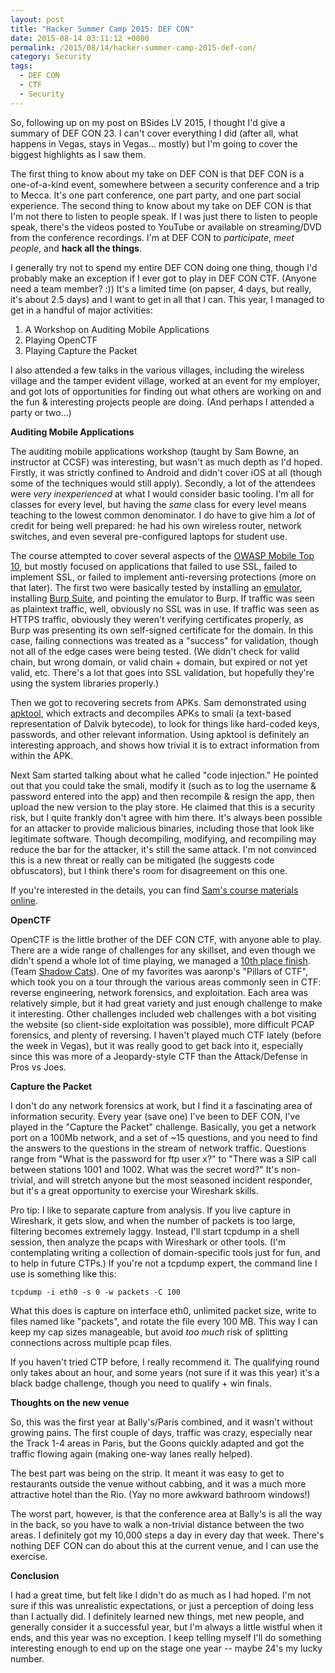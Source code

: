```yaml
---
layout: post
title: "Hacker Summer Camp 2015: DEF CON"
date: 2015-08-14 03:11:12 +0000
permalink: /2015/08/14/hacker-summer-camp-2015-def-con/
category: Security
tags:
  - DEF CON
  - CTF
  - Security
---
```

So, following up on my post on BSides LV 2015, I thought I'd give a summary of DEF CON 23.  I can't cover everything I did (after all, what happens in Vegas, stays in Vegas... mostly) but I'm going to cover the biggest highlights as I saw them.

The first thing to know about my take on DEF CON is that DEF CON is a one-of-a-kind event, somewhere between a security conference and a trip to Mecca.  It's one part conference, one part party, and one part social experience.  The second thing to know about my take on DEF CON is that I'm not there to listen to people speak.  If I was just there to listen to people speak, there's the videos posted to YouTube or available on streaming/DVD from the conference recordings.  I'm at DEF CON to *participate*, *meet people*, and **hack all the things**.

I generally try not to spend my entire DEF CON doing one thing, though I'd probably make an exception if I ever got to play in DEF CON CTF.  (Anyone need a team member? :))  It's a limited time (on papser, 4 days, but really, it's about 2.5 days) and I want to get in all that I can.  This year, I managed to get in a handful of major activities:

1. A Workshop on Auditing Mobile Applications
2. Playing OpenCTF
3. Playing Capture the Packet

I also attended a few talks in the various villages, including the wireless village and the tamper evident village, worked at an event for my employer, and got lots of opportunities for finding out what others are working on and the fun & interesting projects people are doing.  (And perhaps I attended a party or two...)

**Auditing Mobile Applications**

The auditing mobile applications workshop (taught by Sam Bowne, an instructor at CCSF) was interesting, but wasn't as much depth as I'd hoped.  Firstly, it was strictly confined to Android and didn't cover iOS at all (though some of the techniques would still apply).  Secondly, a lot of the attendees were *very inexperienced* at what I would consider basic tooling.  I'm all for classes for every level, but having the *same* class for every level means teaching to the lowest common denominator.  I do have to give him a *lot* of credit for being well prepared: he had his own wireless router, network switches, and even several pre-configured laptops for student use.

The course attempted to cover several aspects of the [OWASP Mobile Top 10](https://www.owasp.org/index.php/Projects/OWASP_Mobile_Security_Project_-_Top_Ten_Mobile_Risks), but mostly focused on applications that failed to use SSL, failed to implement SSL, or failed to implement anti-reversing protections (more on that later).  The first two were basically tested by installing an [emulator](https://www.genymotion.com/), installing [Burp Suite](https://portswigger.net/burp/), and pointing the emulator to Burp.  If traffic was seen as plaintext traffic, well, obviously no SSL was in use.  If traffic was seen as HTTPS traffic, obviously they weren't verifying certificates properly, as Burp was presenting its own self-signed certificate for the domain.  In this case, failing connections was treated as a "success" for validation, though not all of the edge cases were being tested.  (We didn't check for valid chain, but wrong domain, or valid chain + domain, but expired or not yet valid, etc.  There's a lot that goes into SSL validation, but hopefully they're using the system libraries properly.)

Then we got to recovering secrets from APKs.  Sam demonstrated using [apktool](https://ibotpeaches.github.io/Apktool/), which extracts and decompiles APKs to smali (a text-based representation of Dalvik bytecode), to look for things like hard-coded keys, passwords, and other relevant information.  Using apktool is definitely an interesting approach, and shows how trivial it is to extract information from within the APK.

Next Sam started talking about what he called "code injection."  He pointed out that you could take the smali, modify it (such as to log the username & password entered into the app) and then recompile & resign the app, then upload the new version to the play store.  He claimed that this is a security risk, but I quite frankly don't agree with him there.  It's always been possible for an attacker to provide malicious binaries, including those that look like legitimate software.  Though decompiling, modifying, and recompiling may reduce the bar for the attacker, it's still the same attack.  I'm not convinced this is a new threat or really can be mitigated (he suggests code obfuscators), but I think there's room for disagreement on this one.

If you're interested in the details, you can find [Sam's course materials online](https://samsclass.info/128/128_BSidesLV-Defcon-2015.shtml).

**OpenCTF**

OpenCTF is the little brother of the DEF CON CTF, with anyone able to play.  There are a wide range of challenges for any skillset, and even though we didn't spend a whole lot of time playing, we managed a [10th place finish](https://ctftime.org/event/225).  (Team [Shadow Cats](https://ctftime.org/team/4710)).  One of my favorites was aaronp's "Pillars of CTF", which took you on a tour through the various areas commonly seen in CTF: reverse engineering, network forensics, and exploitation.  Each area was relatively simple, but it had great variety and just enough challenge to make it interesting.  Other challenges included web challenges with a bot visiting the website (so client-side exploitation was possible), more difficult PCAP forensics, and plenty of reversing.  I haven't played much CTF lately (before the week in Vegas), but it was really good to get back into it, especially since this was more of a Jeopardy-style CTF than the Attack/Defense in Pros vs Joes.

**Capture the Packet**

I don't do any network forensics at work, but I find it a fascinating area of information security.  Every year (save one) I've been to DEF CON, I've played in the "Capture the Packet" challenge.  Basically, you get a network port on a 100Mb network, and a set of ~15 questions, and you need to find the answers to the questions in the stream of network traffic.  Questions range from "What is the password for ftp user x?" to "There was a SIP call between stations 1001 and 1002.  What was the secret word?"  It's non-trivial, and will stretch anyone but the most seasoned incident responder, but it's a great opportunity to exercise your Wireshark skills.

Pro tip: I like to separate capture from analysis.  If you live capture in Wireshark, it gets slow, and when the number of packets is too large, filtering becomes extremely laggy.  Instead, I'll start tcpdump in a shell session, then analyze the pcaps with Wireshark or other tools.  (I'm contemplating writing a collection of domain-specific tools just for fun, and to help in future CTPs.)  If you're not a tcpdump expert, the command line I use is something like this:

    tcpdump -i eth0 -s 0 -w packets -C 100

What this does is capture on interface eth0, unlimited packet size, write to files named like "packets", and rotate the file every 100 MB.  This way I can keep my cap sizes manageable, but avoid *too much* risk of splitting connections across multiple pcap files.

If you haven't tried CTP before, I really recommend it.  The qualifying round only takes about an hour, and some years (not sure if it was this year) it's a black badge challenge, though you need to qualify + win finals.

**Thoughts on the new venue**

So, this was the first year at Bally's/Paris combined, and it wasn't without growing pains.  The first couple of days, traffic was crazy, especially near the Track 1-4 areas in Paris, but the Goons quickly adapted and got the traffic flowing again (making one-way lanes really helped).

The best part was being on the strip.  It meant it was easy to get to restaurants outside the venue without cabbing, and it was a much more attractive hotel than the Rio.  (Yay no more awkward bathroom windows!)

The worst part, however, is that the conference area at Bally's is all the way in the back, so you have to walk a non-trivial distance between the two areas.  I definitely got my 10,000 steps a day in every day that week.  There's nothing DEF CON can do about this at the current venue, and I can use the exercise.

**Conclusion**

I had a great time, but felt like I didn't do as much as I had hoped.  I'm not sure if this was unrealistic expectations, or just a perception of doing less than I actually did.  I definitely learned new things, met new people, and generally consider it a successful year, but I'm always a little wistful when it ends, and this year was no exception.  I keep telling myself I'll do something interesting enough to end up on the stage one year -- maybe 24's my lucky number.
